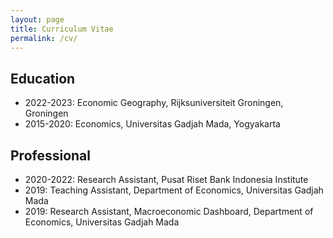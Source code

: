 ```yaml
---
layout: page
title: Curriculum Vitae
permalink: /cv/
---
```

## Education
- 2022-2023: Economic Geography, Rijksuniversiteit Groningen, Groningen
- 2015-2020: Economics, Universitas Gadjah Mada, Yogyakarta

## Professional
- 2020-2022: Research Assistant, Pusat Riset Bank Indonesia Institute
- 2019: Teaching Assistant, Department of Economics, Universitas Gadjah Mada
- 2019: Research Assistant, Macroeconomic Dashboard, Department of Economics, Universitas Gadjah Mada
